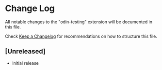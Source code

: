 # Change Log

All notable changes to the "odin-testing" extension will be documented in this file.

Check [Keep a Changelog](http://keepachangelog.com/) for recommendations on how to structure this file.

## [Unreleased]

- Initial release